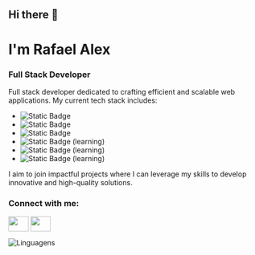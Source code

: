 ## Hi there 👋

# I'm Rafael Alex

### Full Stack Developer

Full stack developer dedicated to crafting efficient and scalable web applications. My current tech stack includes:

- ![Static Badge](https://img.shields.io/badge/html5-plain.svg)
- ![Static Badge](https://img.shields.io/badge/css3-plain.svg)
- ![Static Badge](https://img.shields.io/badge/javascript-plain.svg)
- ![Static Badge](https://img.shields.io/badge/react-original.svg) (learning)
- ![Static Badge](https://img.shields.io/badge/nodejs-plain.svg) (learning)
- ![Static Badge](https://img.shields.io/badge/typescript-plain.svg) (learning)


I aim to join impactful projects where I can leverage my skills to develop innovative and high-quality solutions.

<h3 align="left">Connect with me:</h3>
<p align="left">
<a href="https://www.linkedin.com/in/rafael-alex-ledier-teodoro-bbb484241/" target="blank"><img align="center" src="https://cdn.jsdelivr.net/npm/simple-icons@3.0.1/icons/linkedin.svg" alt="" height="30" width="40" /></a>
<a href="https://www.instagram.com/rafael_alex_/" target="blank"><img align="center" src="https://cdn.jsdelivr.net/npm/simple-icons@3.0.1/icons/instagram.svg" alt="" height="30" width="40" /></a>
</p>

![Linguagens](https://github-readme-stats.vercel.app/api/top-langs/?username=CadinhoVerde&layout=compact)
